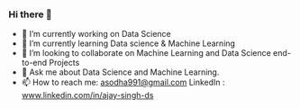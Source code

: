 ### Hi there 👋

<!--
**asodha991/asodha991** is a ✨ _special_ ✨ repository because its `README.md` (this file) appears on your GitHub profile.

-->

- 🔭 I’m currently working on Data Science
- 🌱 I’m currently learning Data science & Machine Learning
- 👯 I’m looking to collaborate on Machine Learning and Data Science end-to-end Projects
- 💬 Ask me about Data Science and Machine Learning.
- 📫 How to reach me: asodha991@gmail.com LinkedIn : www.linkedin.com/in/ajay-singh-ds
